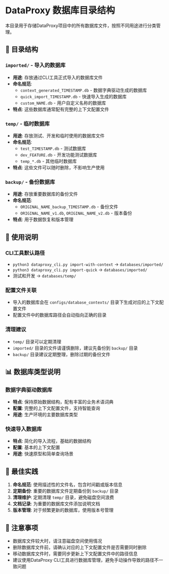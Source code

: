 # DataProxy 数据库目录结构

本目录用于存储DataProxy项目中的所有数据库文件，按照不同用途进行分类管理。

## 📁 目录结构

### `imported/` - 导入的数据库
- **用途**: 存放通过CLI工具正式导入的数据库文件
- **命名规范**: 
  - `context_generated_TIMESTAMP.db` - 数据字典驱动生成的数据库
  - `quick_import_TIMESTAMP.db` - 快速导入生成的数据库
  - `custom_NAME.db` - 用户自定义名称的数据库
- **特点**: 这些数据库通常配有完整的上下文配置文件

### `temp/` - 临时数据库
- **用途**: 存放测试、开发和临时使用的数据库文件
- **命名规范**: 
  - `test_TIMESTAMP.db` - 测试数据库
  - `dev_FEATURE.db` - 开发功能测试数据库
  - `temp_*.db` - 其他临时数据库
- **特点**: 这些文件可以随时删除，不影响生产使用

### `backup/` - 备份数据库
- **用途**: 存放重要数据库的备份文件
- **命名规范**: 
  - `ORIGINAL_NAME_backup_TIMESTAMP.db` - 备份文件
  - `ORIGINAL_NAME_v1.db`, `ORIGINAL_NAME_v2.db` - 版本备份
- **特点**: 用于数据恢复和版本管理

## 🔧 使用说明

### CLI工具默认路径
- `python3 dataproxy_cli.py import-with-context` → `databases/imported/`
- `python3 dataproxy_cli.py import-quick` → `databases/imported/`
- 测试和开发 → `databases/temp/`

### 配置文件关联
- 导入的数据库会在 `configs/database_contexts/` 目录下生成对应的上下文配置文件
- 配置文件中的数据库路径会自动指向正确的目录

### 清理建议
- `temp/` 目录可以定期清理
- `imported/` 目录的文件请谨慎删除，建议先备份到 `backup/` 目录
- `backup/` 目录建议定期整理，删除过期的备份文件

## 📊 数据库类型说明

### 数据字典驱动数据库
- **特点**: 保持原始数据结构，配有丰富的业务术语词典
- **配置**: 完整的上下文配置文件，支持智能查询
- **用途**: 生产环境的主要数据库类型

### 快速导入数据库
- **特点**: 简化的导入流程，基础的数据结构
- **配置**: 基本的上下文配置
- **用途**: 快速原型和简单查询场景

## 🚀 最佳实践

1. **命名规范**: 使用描述性的文件名，包含时间戳或版本信息
2. **定期备份**: 重要的数据库文件定期备份到 `backup/` 目录
3. **清理维护**: 定期清理 `temp/` 目录，避免磁盘空间浪费
4. **文档记录**: 为重要的数据库文件添加说明文档
5. **版本管理**: 对于频繁更新的数据库，使用版本号管理

## 📝 注意事项

- 数据库文件较大时，请注意磁盘空间使用情况
- 删除数据库文件前，请确认对应的上下文配置文件是否需要同时删除
- 移动数据库文件时，需要同步更新上下文配置文件中的路径信息
- 建议使用DataProxy CLI工具进行数据库管理，避免手动操作导致的路径不一致问题
